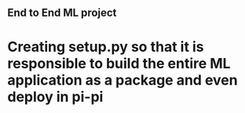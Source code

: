 ## End to End ML project
# Creating setup.py so that it is responsible to build the entire ML application as a package and even deploy in pi-pi
